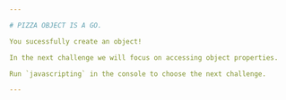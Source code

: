 ```yaml
---

# PIZZA OBJECT IS A GO.

You sucessfully create an object!

In the next challenge we will focus on accessing object properties.

Run `javascripting` in the console to choose the next challenge.

---
```


